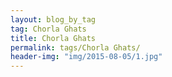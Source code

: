 ```yaml
---
layout: blog_by_tag
tag: Chorla Ghats
title: Chorla Ghats
permalink: tags/Chorla Ghats/
header-img: "img/2015-08-05/1.jpg"
---
```

